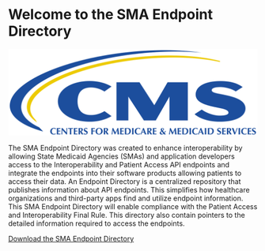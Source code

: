
# Welcome to the SMA Endpoint Directory

![CMS Logo](CMS.png)

The SMA Endpoint Directory was created to enhance interoperability by allowing State Medicaid Agencies (SMAs) and application developers access to the Interoperability and Patient Access API endpoints and integrate the endpoints into their software products allowing patients to access their data.  An Endpoint Directory is a centralized repository that publishes information about API endpoints. This simplifies how healthcare organizations and third-party apps find and utilize endpoint information. This SMA Endpoint Directory will enable compliance with the Patient Access and Interoperability Final Rule. This directory also contain pointers to the detailed information required to access the endpoints.

[Download the SMA Endpoint Directory](https://github.com/smahoney10/EndpointDirectory/blob/main/SMAEndpointDirectory%20(6).xlsx)
